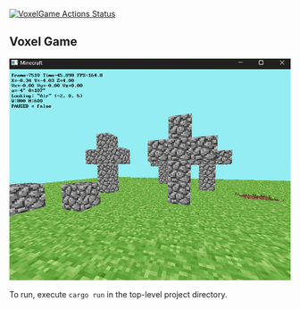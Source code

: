 [![VoxelGame Actions Status](https://github.com/ShadowElf37/VoxelGame/actions/workflows/rust.yml/badge.svg?branch=chunk_loading)](https://github.com/ShadowElf37/VoxelGame/actions)

## Voxel Game

![image didn't load](example.png "Not Minecraft")

To run, execute `cargo run` in the top-level project directory.
